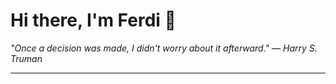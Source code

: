 <h1>Hi there, I'm Ferdi 👋</h1>

<p><em>
  "Once a decision was made, I didn't worry about it afterward." — Harry S. Truman
</em></p>

---
